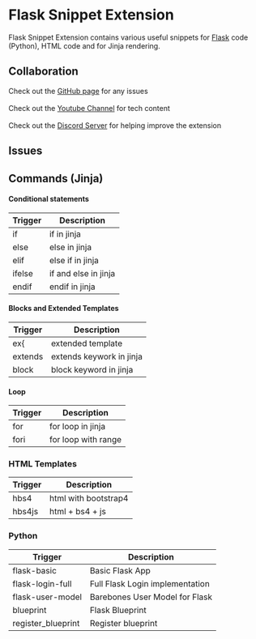 # Flask Snippet Extension
Flask Snippet Extension contains various useful snippets for [Flask](https://flask.palletsprojects.com/en/1.1.x/quickstart/) code (Python), HTML code and for Jinja rendering.

## Collaboration
Check out the [GitHub page](https://github.com/DevHyperCoder/Flask-Snippets) for any issues<br><br />
Check out the [Youtube Channel](https://www.youtube.com/channel/UCEsKPfYZmyaA1I1qLLMnB2g) for tech content<br /><br>
Check out the [Discord Server](https://discord.gg/z8XHVR) for helping improve the extension

## Issues

## Commands (Jinja)

#### Conditional statements
| Trigger | Description             |
|---------|-------------------------|
| if      | if in jinja             |
| else    | else in jinja           |
| elif    | else if in jinja        |
| ifelse  | if and else in jinja    |
| endif   | endif in jinja          |

#### Blocks and Extended Templates
| Trigger | Description             |
|---------|-------------------------|
| ex{     | extended template       |
| extends | extends keywork in jinja|
| block   | block keyword in jinja  |

#### Loop

| Trigger | Description             |
|---------|-------------------------|
| for     | for loop in jinja       |
| fori    | for loop with range     |

### HTML Templates

| Trigger | Description             |
|---------|-------------------------|
| hbs4    | html with bootstrap4    |
| hbs4js  | html + bs4 + js         |

### Python

| Trigger            | Description                     |
|--------------------|---------------------------------|
| flask-basic        | Basic Flask App                 |
| flask-login-full   | Full Flask Login implementation |
| flask-user-model   | Barebones User Model for Flask  |
| blueprint          | Flask Blueprint                 |
| register_blueprint | Register blueprint              |